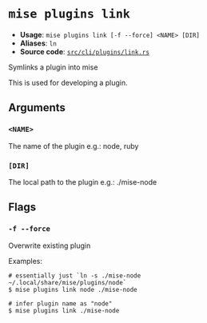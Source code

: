# `mise plugins link`

- **Usage**: `mise plugins link [-f --force] <NAME> [DIR]`
- **Aliases**: `ln`
- **Source code**: [`src/cli/plugins/link.rs`](https://github.com/jdx/mise/blob/main/src/cli/plugins/link.rs)

Symlinks a plugin into mise

This is used for developing a plugin.

## Arguments

### `<NAME>`

The name of the plugin
e.g.: node, ruby

### `[DIR]`

The local path to the plugin
e.g.: ./mise-node

## Flags

### `-f --force`

Overwrite existing plugin

Examples:

```
# essentially just `ln -s ./mise-node ~/.local/share/mise/plugins/node`
$ mise plugins link node ./mise-node
```

```
# infer plugin name as "node"
$ mise plugins link ./mise-node
```

